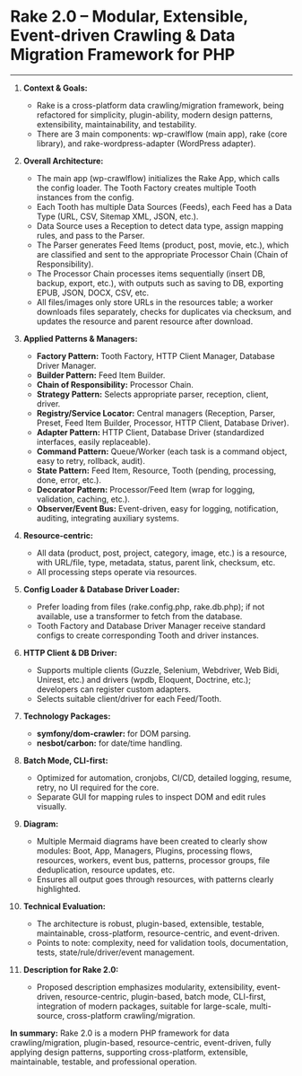# Rake 2.0 – Modular, Extensible, Event-driven Crawling & Data Migration Framework for PHP
---

1. **Context & Goals:**
   - Rake is a cross-platform data crawling/migration framework, being refactored for simplicity, plugin-ability, modern design patterns, extensibility, maintainability, and testability.
   - There are 3 main components: wp-crawlflow (main app), rake (core library), and rake-wordpress-adapter (WordPress adapter).

2. **Overall Architecture:**
   - The main app (wp-crawlflow) initializes the Rake App, which calls the config loader. The Tooth Factory creates multiple Tooth instances from the config.
   - Each Tooth has multiple Data Sources (Feeds), each Feed has a Data Type (URL, CSV, Sitemap XML, JSON, etc.).
   - Data Source uses a Reception to detect data type, assign mapping rules, and pass to the Parser.
   - The Parser generates Feed Items (product, post, movie, etc.), which are classified and sent to the appropriate Processor Chain (Chain of Responsibility).
   - The Processor Chain processes items sequentially (insert DB, backup, export, etc.), with outputs such as saving to DB, exporting EPUB, JSON, DOCX, CSV, etc.
   - All files/images only store URLs in the resources table; a worker downloads files separately, checks for duplicates via checksum, and updates the resource and parent resource after download.

3. **Applied Patterns & Managers:**
   - **Factory Pattern:** Tooth Factory, HTTP Client Manager, Database Driver Manager.
   - **Builder Pattern:** Feed Item Builder.
   - **Chain of Responsibility:** Processor Chain.
   - **Strategy Pattern:** Selects appropriate parser, reception, client, driver.
   - **Registry/Service Locator:** Central managers (Reception, Parser, Preset, Feed Item Builder, Processor, HTTP Client, Database Driver).
   - **Adapter Pattern:** HTTP Client, Database Driver (standardized interfaces, easily replaceable).
   - **Command Pattern:** Queue/Worker (each task is a command object, easy to retry, rollback, audit).
   - **State Pattern:** Feed Item, Resource, Tooth (pending, processing, done, error, etc.).
   - **Decorator Pattern:** Processor/Feed Item (wrap for logging, validation, caching, etc.).
   - **Observer/Event Bus:** Event-driven, easy for logging, notification, auditing, integrating auxiliary systems.

4. **Resource-centric:**
   - All data (product, post, project, category, image, etc.) is a resource, with URL/file, type, metadata, status, parent link, checksum, etc.
   - All processing steps operate via resources.

5. **Config Loader & Database Driver Loader:**
   - Prefer loading from files (rake.config.php, rake.db.php); if not available, use a transformer to fetch from the database.
   - Tooth Factory and Database Driver Manager receive standard configs to create corresponding Tooth and driver instances.

6. **HTTP Client & DB Driver:**
   - Supports multiple clients (Guzzle, Selenium, Webdriver, Web Bidi, Unirest, etc.) and drivers (wpdb, Eloquent, Doctrine, etc.); developers can register custom adapters.
   - Selects suitable client/driver for each Feed/Tooth.

7. **Technology Packages:**
   - **symfony/dom-crawler:** for DOM parsing.
   - **nesbot/carbon:** for date/time handling.

8. **Batch Mode, CLI-first:**
   - Optimized for automation, cronjobs, CI/CD, detailed logging, resume, retry, no UI required for the core.
   - Separate GUI for mapping rules to inspect DOM and edit rules visually.

9. **Diagram:**
   - Multiple Mermaid diagrams have been created to clearly show modules: Boot, App, Managers, Plugins, processing flows, resources, workers, event bus, patterns, processor groups, file deduplication, resource updates, etc.
   - Ensures all output goes through resources, with patterns clearly highlighted.

10. **Technical Evaluation:**
    - The architecture is robust, plugin-based, extensible, testable, maintainable, cross-platform, resource-centric, and event-driven.
    - Points to note: complexity, need for validation tools, documentation, tests, state/rule/driver/event management.

11. **Description for Rake 2.0:**
    - Proposed description emphasizes modularity, extensibility, event-driven, resource-centric, plugin-based, batch mode, CLI-first, integration of modern packages, suitable for large-scale, multi-source, cross-platform crawling/migration.

**In summary:**
Rake 2.0 is a modern PHP framework for data crawling/migration, plugin-based, resource-centric, event-driven, fully applying design patterns, supporting cross-platform, extensible, maintainable, testable, and professional operation.